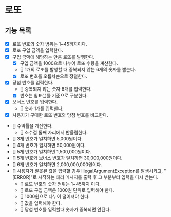 # 로또

## 기능 목록

- [x] 로또 번호의 숫자 범위는 1~45까지이다.
- [x] 로또 구입 금액을 입력한다.
- [x] 구입 금액에 해당하는 만큼 로또를 발행한다.
  - [x] 구입 금액을 1000으로 나누어 로또 수량을 계산한다.
  - [] 1개의 로또를 발행할 때 중복되지 않는 6개의 숫자를 뽑는다.
  - [x] 로또 번호를 오름차순으로 정렬한다.
- [x] 당첨 번호를 입력한다.
  - [] 중복되지 않는 숫자 6개를 입력한다.
  - [x] 번호는 쉼표(,)를 기준으로 구분한다.
- [x] 보너스 번호를 입력한다.
  - [] 숫자 1개를 입력한다.
- [x] 사용자가 구매한 로또 번호와 당첨 번호를 비교한다.
- [] 수익률을 계산한다.
  - [] 소수점 둘째 자리에서 반올림한다.
- [] 3개 번호가 일치하면 5,000원이다.
- [] 4개 번호가 일치하면 50,000원이다.
- [] 5개 번호가 일치하면 1,500,000원이다.
- [] 5개 번호와 보너스 번호가 일치하면 30,000,000원이다.
- [] 6개 번호가 일치하면 2,000,000,000원이다.
- [] 사용자가 잘못된 값을 입력할 경우 IllegalArgumentException를 발생시키고, "[ERROR]"로 시작하는 에러 메시지를 출력 후 그 부분부터 입력을 다시 받는다.
  - [] 로또 번호의 숫자 범위는 1~45까지 이다.
  - [] 로또 구입 금액은 1000원 단위로 입력해야 한다.
  - [] 1000원으로 나누어 떨어져야 한다.
  - [] 값을 입력해야 한다.
  - [] 당첨 번호를 입력할때 숫자가 중복되면 안된다.



